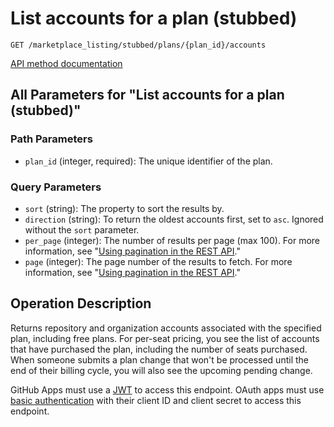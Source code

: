 # List accounts for a plan (stubbed)

`GET /marketplace_listing/stubbed/plans/{plan_id}/accounts`

[API method documentation](https://docs.github.com/rest/apps/marketplace#list-accounts-for-a-plan-stubbed)

## All Parameters for "List accounts for a plan (stubbed)"

### Path Parameters

- `plan_id` (integer, required): The unique identifier of the plan.
### Query Parameters

- `sort` (string): The property to sort the results by.
- `direction` (string): To return the oldest accounts first, set to `asc`. Ignored without the `sort` parameter.
- `per_page` (integer): The number of results per page (max 100). For more information, see "[Using pagination in the REST API](https://docs.github.com/rest/using-the-rest-api/using-pagination-in-the-rest-api)."
- `page` (integer): The page number of the results to fetch. For more information, see "[Using pagination in the REST API](https://docs.github.com/rest/using-the-rest-api/using-pagination-in-the-rest-api)."

## Operation Description

Returns repository and organization accounts associated with the specified plan, including free plans. For per-seat pricing, you see the list of accounts that have purchased the plan, including the number of seats purchased. When someone submits a plan change that won't be processed until the end of their billing cycle, you will also see the upcoming pending change.

GitHub Apps must use a [JWT](https://docs.github.com/apps/building-github-apps/authenticating-with-github-apps/#authenticating-as-a-github-app) to access this endpoint. OAuth apps must use [basic authentication](https://docs.github.com/rest/authentication/authenticating-to-the-rest-api#using-basic-authentication) with their client ID and client secret to access this endpoint.
